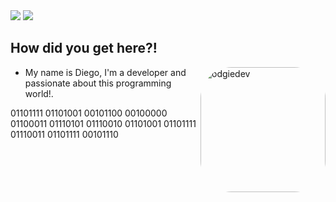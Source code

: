 <div>
  <a href = "mailto:dev.diegof@gmail.com"><img src="https://img.shields.io/badge/-Gmail-%23333?style=for-the-badge&logo=gmail&logoColor=white" target="_blank"></a>
  <a href="https://www.linkedin.com/in/dev-diego-fernandes" target="_blank"><img src="https://img.shields.io/badge/-LinkedIn-%230077B5?style=for-the-badge&logo=linkedin&logoColor=white" target="_blank"></a>
</div>

## How did you get here?!

<img align="right" alt="odgiedev" height="200" style="border-radius:50px;" src="https://cdn.discordapp.com/attachments/738871298557476874/945822740743614554/Webp.net-gifmaker.gif">

- My name is Diego, I'm a developer and passionate about this programming world!.

01101111 01101001 00101100 00100000 01100011 01110101 01110010 01101001 01101111 01110011 01101111 00101110
